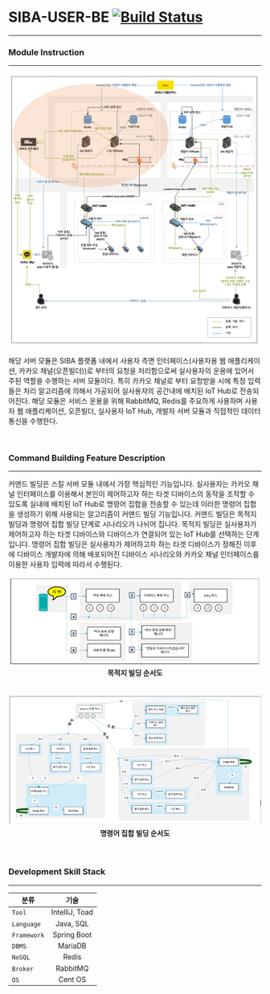 #  SIBA-USER-BE [![Build Status](https://travis-ci.org/AlteraLab/SecretaryLua.svg?branch=master)](https://travis-ci.org/AlteraLab/SecretaryLua)
---

### Module Instruction
---
<center><img src="./img/skill_server.PNG"></center>

해당 서버 모듈은 SIBA 플랫폼 내에서 사용자 측면 인터페이스(사용자용 웹 애플리케이션, 카카오 채널(오픈빌더))로 부터의 요청을 처리함으로써 실사용자의 운용에 있어서 주된 역할을 수행하는 서버 모듈이다. 특히 카카오 채널로 부터 요청받을 시에 특정 입력들은 처리 알고리즘에 의해서 가공되어 실사용자의 공간내에 배치된 IoT Hub로 전송되어진다. 해당 모듈은 서비스 운용을 위해 RabbitMQ, Redis를 주요하게 사용하며 사용자 웹 애플리케이션, 오픈빌더, 실사용자 IoT Hub, 개발자 서버 모듈과 직접적인 데이터 통신을 수행한다.

</br>

### Command Building Feature Description
---

커맨드 빌딩은 스킬 서버 모듈 내에서 가장 핵심적인 기능입니다. 실사용자는 카카오 채널 인터페이스를 이용해서 본인이 제어하고자 하는 타겟 디바이스의 동작을 조작할 수 있도록 실내에 배치된 IoT Hub로 명령어 집합을 전송할 수 있는데 이러한 명령어 집합을 생성하기 위해 사용되는 알고리즘이 커맨드 빌딩 기능입니다. 커맨드 빌딩은 목적지 빌딩과 명령어 집합 빌딩 단계로 시나리오가 나뉘어 집니다. 목적지 빌딩은 실사용자가 제어하고자 하는 타겟 디바이스와 디바이스가 연결되어 있는 IoT Hub를 선택하는 단계입니다. 명령어 집합 빌딩은 실사용자가 제어하고자 하는 타겟 디바이스가 정해진 이후에 디바이스 개발자에 의해 배포되어진 디바이스 시나리오와 카카오 채널 인터페이스를 이용한 사용자 입력에 따라서 수행된다.


<center>
	<img src="./img/destination_build_flowchart.PNG">
	<strong>목적지 빌딩 순서도</strong>
</center>

</br>
</br>
<center>
	<img src="./img/command_build_flowchart.PNG">
	<strong>명령어 집합 빌딩 순서도</strong>
</center>


</br>
</br>

### Development Skill Stack
---

| 분류 | 기술 |
|---|:---:|
| `Tool`| IntelliJ, Toad |
| `Language` | Java, SQL |
| `Framework` | Spring Boot |
| `DBMS` | MariaDB |
| `NoSQL` | Redis |
| `Broker` | RabbitMQ |
| `OS` | Cent OS |